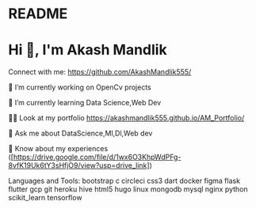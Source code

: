 # README
# Hi 👋, I'm Akash Mandlik
Connect with me:
https://github.com/AkashMandlik555/

🔭 I’m currently working on OpenCv projects

🌱 I’m currently learning Data Science,Web Dev

👨‍💻 Look at my portfolio https://akashmandlik555.github.io/AM_Portfolio/

💬 Ask me about DataScience,Ml,Dl,Web dev

📄 Know about my experiences ([https://drive.google.com/file/d/1wx6O3KhpWdPFg-8vfK19Uk6tY3sHfjO9/view?usp=drive_link])


Languages and Tools:
bootstrap c circleci css3 dart docker figma flask flutter gcp git heroku hive html5 hugo linux mongodb mysql nginx python scikit_learn tensorflow
